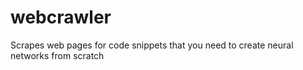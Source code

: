 # webcrawler
Scrapes web pages for code snippets that you need to create neural networks from scratch
